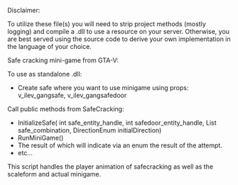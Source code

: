 Disclaimer:

To utilize these file(s) you will need to strip project methods (mostly logging) and compile a .dll to use a resource on your server.  Otherwise, you are best served using the source code to derive your own implementation in the language of your choice.


Safe cracking mini-game from GTA-V:

To use as standalone .dll:

- Create safe where you want to use minigame using props: v_ilev_gangsafe, v_ilev_gangsafedoor

Call public methods from SafeCracking:
 * InitializeSafe( int safe_entity_handle, int safedoor_entity_handle, List<int> safe_combination, DirectionEnum initialDirection)
 * RunMiniGame()
  * The result of which will indicate via an enum the result of the attempt.
 * etc...
  
This script handles the player animation of safecracking as well as the scaleform and actual minigame.
